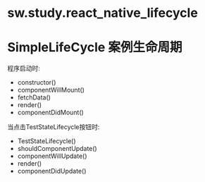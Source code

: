 # sw.study.react_native_lifecycle

# SimpleLifeCycle 案例生命周期
程序启动时:
- constructor()
- componentWillMount()
- fetchData()
- render()
- componentDidMount()
  
当点击TestStateLifecycle按钮时:
- TestStateLifecycle()
- shouldComponentUpdate()
- componentWillUpdate()
- render()
- componentDidUpdate()
